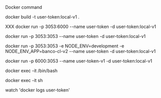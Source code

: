 
Docker command  

docker build -t user-token:local-v1 .

 XXX docker run -p 3053:6000  --name user-token -d user-token:local-v1


 docker run -p 3053:3053  --name user-token -d user-token:local-v1


 docker run -p 3053:3053 -e NODE_ENV=development -e NODE_ENV_APP=banco-cl-v2  --name user-token -d user-token:local-v1 


docker run -p 6000:3053  --name user-token-v1 -d user-token:local-v1



 docker exec -it <container id> /bin/bash

 docker exec -it <container id> sh

 watch 'docker logs user-token'
